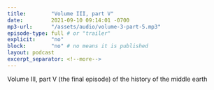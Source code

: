 ```yaml
---
title:        "Volume III, part V"
date:         2021-09-10 09:14:01 -0700
mp3-url:      "/assets/audio/volume-3-part-5.mp3"
episode-type: full # or "trailer"
explicit:     "no"
block:        "no" # no means it is published
layout: podcast
excerpt_separator: <!--more-->
---
```


<!--more-->

Volume III, part V (the final episode) of the history of the middle earth
